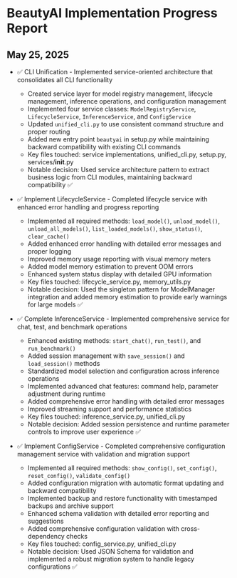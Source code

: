 # BeautyAI Implementation Progress Report

## May 25, 2025

* ✅ CLI Unification - Implemented service-oriented architecture that consolidates all CLI functionality
  * Created service layer for model registry management, lifecycle management, inference operations, and configuration management
  * Implemented four service classes: `ModelRegistryService`, `LifecycleService`, `InferenceService`, and `ConfigService`
  * Updated `unified_cli.py` to use consistent command structure and proper routing
  * Added new entry point `beautyai` in setup.py while maintaining backward compatibility with existing CLI commands
  * Key files touched: service implementations, unified_cli.py, setup.py, services/__init__.py
  * Notable decision: Used service architecture pattern to extract business logic from CLI modules, maintaining backward compatibility ✅

* ✅ Implement LifecycleService - Completed lifecycle service with enhanced error handling and progress reporting
  * Implemented all required methods: `load_model()`, `unload_model()`, `unload_all_models()`, `list_loaded_models()`, `show_status()`, `clear_cache()`
  * Added enhanced error handling with detailed error messages and proper logging
  * Improved memory usage reporting with visual memory meters
  * Added model memory estimation to prevent OOM errors
  * Enhanced system status display with detailed GPU information
  * Key files touched: lifecycle_service.py, memory_utils.py
  * Notable decision: Used the singleton pattern for ModelManager integration and added memory estimation to provide early warnings for large models ✅

* ✅ Complete InferenceService - Implemented comprehensive service for chat, test, and benchmark operations
  * Enhanced existing methods: `start_chat()`, `run_test()`, and `run_benchmark()`
  * Added session management with `save_session()` and `load_session()` methods
  * Standardized model selection and configuration across inference operations
  * Implemented advanced chat features: command help, parameter adjustment during runtime
  * Added comprehensive error handling with detailed error messages
  * Improved streaming support and performance statistics
  * Key files touched: inference_service.py, unified_cli.py
  * Notable decision: Added session persistence and runtime parameter controls to improve user experience ✅

* ✅ Implement ConfigService - Completed comprehensive configuration management service with validation and migration support
  * Implemented all required methods: `show_config()`, `set_config()`, `reset_config()`, `validate_config()`
  * Added configuration migration with automatic format updating and backward compatibility
  * Implemented backup and restore functionality with timestamped backups and archive support
  * Enhanced schema validation with detailed error reporting and suggestions
  * Added comprehensive configuration validation with cross-dependency checks
  * Key files touched: config_service.py, unified_cli.py
  * Notable decision: Used JSON Schema for validation and implemented a robust migration system to handle legacy configurations ✅
